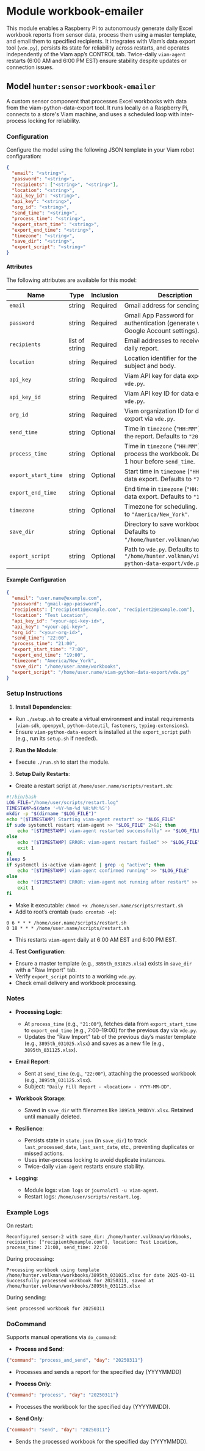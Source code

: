 # Module workbook-emailer 

This module enables a Raspberry Pi to autonomously generate daily Excel workbook reports from sensor data, process them using a master template, and email them to specified recipients. It integrates with Viam’s data export tool (`vde.py`), persists its state for reliability across restarts, and operates independently of the Viam app’s CONTROL tab. Twice-daily `viam-agent` restarts (6:00 AM and 6:00 PM EST) ensure stability despite updates or connection issues.

## Model `hunter:sensor:workbook-emailer`

A custom sensor component that processes Excel workbooks with data from the viam-python-data-export tool. It runs locally on a Raspberry Pi, connects to a store's Viam machine, and uses a scheduled loop with inter-process locking for reliability.

### Configuration
Configure the model using the following JSON template in your Viam robot configuration:

```json
{
  "email": "<string>",
  "password": "<string>",
  "recipients": ["<string>", "<string>"],
  "location": "<string>",
  "api_key_id": "<string>",
  "api_key": "<string>",
  "org_id": "<string>",
  "send_time": "<string>",
  "process_time": "<string>",
  "export_start_time": "<string>",
  "export_end_time": "<string>",
  "timezone": "<string>",
  "save_dir": "<string>",
  "export_script": "<string>"
}
```

#### Attributes

The following attributes are available for this model:

| Name          | Type   | Inclusion | Description                |
|---------------|--------|-----------|----------------------------|
| `email` | string | Required | Gmail address for sending emails. |
| `password` | string | Required | Gmail App Password for authentication (generate via Google Account settings). |
| `recipients` | list of string | Required | Email addresses to receive the daily report. |
| `location` | string | Required | Location identifier for the email subject and body. |
| `api_key` | string | Required | Viam API key for data export via `vde.py`. |
| `api_key_id` | string | Required | Viam API key ID for data export via `vde.py`. |
| `org_id` | string | Required | Viam organization ID for data export via `vde.py`. |
| `send_time` | string | Optional | Time in `timezone` (`"HH:MM"`) to send the report. Defaults to `"20:00"`. |
| `process_time` | string | Optional | Time in `timezone` (`"HH:MM"`) to process the workbook. Defaults to 1 hour before `send_time`. |
| `export_start_time` | string | Optional | Start time in `timezone` (`"HH:MM"`) for data export. Defaults to `"7:00"`. |
| `export_end_time` | string | Optional | End time in `timezone` (`"HH:MM"`) for data export. Defaults to `"19:00"`. |
| `timezone` | string | Optional | Timezone for scheduling. Defaults to `"America/New_York"`. |
| `save_dir` | string | Optional | Directory to save workbooks. Defaults to `"/home/hunter.volkman/workbooks"`. |
| `export_script` | string | Optional | Path to `vde.py`. Defaults to `"/home/hunter.volkman/viam-python-data-export/vde.py"`. |


#### Example Configuration

```json
{
  "email": "user.name@example.com",
  "password": "gmail-app-password",
  "recipients": ["recipient1@example.com", "recipient2@example.com"],
  "location": "Test Location",
  "api_key_id": "<your-api-key-id>",
  "api_key": "<your-api-key>",
  "org_id": "<your-org-id>",
  "send_time": "22:00",
  "process_time": "21:00",
  "export_start_time": "7:00",
  "export_end_time": "19:00",
  "timezone": "America/New_York",
  "save_dir": "/home/user.name/workbooks",
  "export_script": "/home/user.name/viam-python-data-export/vde.py"
}
```

### Setup Instructions

1. **Install Dependencies**: 
  * Run `./setup.sh` to create a virtual environment and install requirements (`viam-sdk`, `openpyxl`, `python-dateutil`, `fasteners`, `typing-extensions`).
  * Ensure `viam-python-data-export` is installed at the `export_script` path (e.g., run its `setup.sh` if needed).
2. **Run the Module**: 
  * Execute `./run.sh` to start the module.
3. **Setup Daily Restarts**:
  * Create a restart script at `/home/user.name/scripts/restart.sh`:
```bash
#!/bin/bash
LOG_FILE="/home/user/scripts/restart.log"
TIMESTAMP=$(date '+%Y-%m-%d %H:%M:%S')
mkdir -p "$(dirname "$LOG_FILE")"
echo "[$TIMESTAMP] Starting viam-agent restart" >> "$LOG_FILE"
if sudo systemctl restart viam-agent >> "$LOG_FILE" 2>&1; then
    echo "[$TIMESTAMP] viam-agent restarted successfully" >> "$LOG_FILE"
else
    echo "[$TIMESTAMP] ERROR: viam-agent restart failed" >> "$LOG_FILE"
    exit 1
fi
sleep 5
if systemctl is-active viam-agent | grep -q "active"; then
    echo "[$TIMESTAMP] viam-agent confirmed running" >> "$LOG_FILE"
else
    echo "[$TIMESTAMP] ERROR: viam-agent not running after restart" >> "$LOG_FILE"
    exit 1
fi
```
  * Make it executable: `chmod +x /home/user.name/scripts/restart.sh`
  * Add to root’s crontab (`sudo crontab -e`):
```text
0 6 * * * /home/user.name/scripts/restart.sh
0 18 * * * /home/user.name/scripts/restart.sh
```
  * This restarts `viam-agent` daily at 6:00 AM EST and 6:00 PM EST.
4. **Test Configuration**:
* Ensure a master template (e.g., `3895th_031025.xlsx`) exists in `save_dir` with a "Raw Import" tab.
* Verify `export_script` points to a working `vde.py`.
* Check email delivery and workbook processing.

### Notes

* **Processing Logic**:
  * At `process_time` (e.g., `"21:00"`), fetches data from `export_start_time` to `export_end_time` (e.g., 7:00–19:00) for the previous day via `vde.py`.
  * Updates the "Raw Import" tab of the previous day’s master template (e.g., `3895th_031025.xlsx`) and saves as a new file (e.g., `3895th_031125.xlsx`).

* **Email Report**:
  * Sent at `send_time` (e.g., `"22:00"`), attaching the processed workbook (e.g., `3895th_031125.xlsx`).
  * Subject: `"Daily Fill Report - <location> - YYYY-MM-DD"`.

* **Workbook Storage**:
  * Saved in `save_dir` with filenames like `3895th_MMDDYY.xlsx`. Retained until manually deleted.

* **Resilience**:
  * Persists state in `state.json` (in `save_dir`) to track `last_processed_date`, `last_sent_date`, etc., preventing duplicates or missed actions.
  * Uses inter-process locking to avoid duplicate instances.
  * Twice-daily `viam-agent` restarts ensure stability.

* **Logging**:
  * Module logs: `viam logs` or `journalctl -u viam-agent`.
  * Restart logs: `/home/user/scripts/restart.log`.

### Example Logs

On restart:
```text
Reconfigured sensor-2 with save_dir: /home/hunter.volkman/workbooks, recipients: ["recipient@example.com"], location: Test Location, process_time: 21:00, send_time: 22:00
```

During processing:
```text
Processing workbook using template /home/hunter.volkman/workbooks/3895th_031025.xlsx for date 2025-03-11
Successfully processed workbook for 20250311, saved at /home/hunter.volkman/workbooks/3895th_031125.xlsx
```

During sending:
```text
Sent processed workbook for 20250311
```


### DoCommand

Supports manual operations via `do_command`:

* **Process and Send**:
```json
{"command": "process_and_send", "day": "20250311"}
```
* Processes and sends a report for the specified day (YYYYMMDD)

* **Process Only**:
```json
{"command": "process", "day": "20250311"}
```
* Processes the workbook for the specified day (YYYYMMDD).

* **Send Only**:
```json
{"command": "send", "day": "20250311"}
```
* Sends the processed workbook for the specified day (YYYYMMDD).